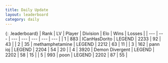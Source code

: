 ```yaml
---
title: Daily Update
layout: leaderboard
category: daily
---
```


{: .leaderboard}
| Rank | LV | Player | Division | Elo | Wins | Losses |
| --- | --- | --- | --- | --- | --- | --- |
| <span data-change="0">1</span> | 883 | <span title="ID: 415713">ICanHasDorito</span> | LEGEND | <span data-change="0">2233</span> | <span data-change="0">92</span> | <span data-change="0">43</span> |
| <span data-change="4">2</span> | 35 | <span title="ID: 752586">methamphetamine</span> | LEGEND | <span data-change="30">2212</span> | <span data-change="5">63</span> | <span data-change="1">11</span> |
| <span data-change="-1">3</span> | 162 | <span title="ID: 540693">pann ioj</span> | LEGEND | <span data-change="0">2204</span> | <span data-change="0">54</span> | <span data-change="0">20</span> |
| <span data-change="0">4</span> | 3920 | <span title="ID: 370081">Demon Divergent</span> | LEGEND | <span data-change="0">2202</span> | <span data-change="0">58</span> | <span data-change="0">15</span> |
| <span data-change="0">5</span> | 993 | <span title="ID: 540690">poon</span> | LEGEND | <span data-change="0">2202</span> | <span data-change="0">87</span> | <span data-change="0">55</span> |